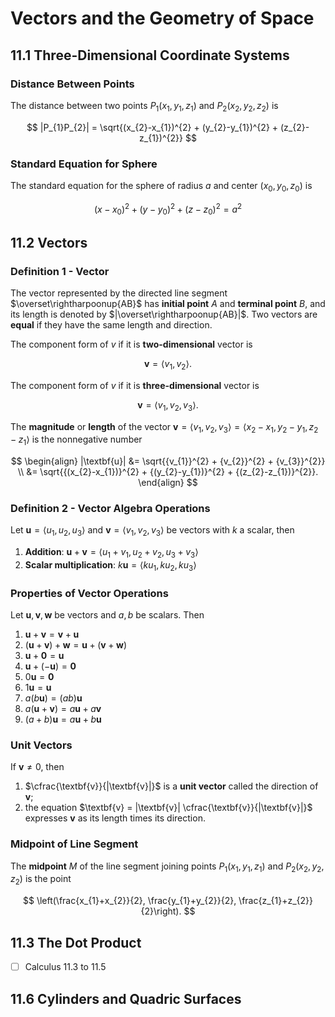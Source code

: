 # Vectors and the Geometry of Space

## 11.1 Three-Dimensional Coordinate Systems

### Distance Between Points

The distance between two points $P_{1}(x_{1}, y_{1}, z_{1})$ and $P_{2}(x_{2}, y_{2}, z_{2})$ is

$$
|P_{1}P_{2}| = \sqrt{(x_{2}-x_{1})^{2} + (y_{2}-y_{1})^{2} + (z_{2}-z_{1})^{2}}
$$

### Standard Equation for Sphere

The standard equation for the sphere of radius $a$ and center $(x_{0},y_{0},z_{0})$ is

$$
(x-x_{0})^{2} + (y-y_{0})^{2} + (z-z_{0})^{2} = a^{2}
$$

## 11.2 Vectors

### Definition 1 - Vector

The vector represented by the directed line segment $\overset\rightharpoonup{AB}$ has **initial point** $A$ and **terminal point** $B$, and its length is denoted by $|\overset\rightharpoonup{AB}|$. Two vectors are **equal** if they have the same length and direction.

The component form of $v$ if it is **two-dimensional** vector is

$$
\textbf{v} = \langle v_{1}, v_{2} \rangle.
$$

The component form of $v$ if it is **three-dimensional** vector is

$$
\textbf{v} = \langle v_{1}, v_{2}, v_{3} \rangle.
$$

The **magnitude** or **length** of the vector $\textbf{v} = \langle v_{1}, v_{2}, v_{3} \rangle = \langle x_{2}-x_{1}, y_{2}-y_{1}, z_{2}-z_{1} \rangle$ is the nonnegative number

$$
\begin{align}
|\textbf{u}| &= \sqrt{{v_{1}}^{2} + {v_{2}}^{2} + {v_{3}}^{2}} \\
&= \sqrt{{(x_{2}-x_{1})}^{2} + {(y_{2}-y_{1})}^{2} + {(z_{2}-z_{1})}^{2}}.
\end{align}
$$

### Definition 2 - Vector Algebra Operations

Let $\textbf{u} = \langle u_{1}, u_{2}, u_{3} \rangle$ and $\textbf{v} = \langle v_{1}, v_{2}, v_{3} \rangle$ be vectors with $k$ a scalar, then

1. **Addition**: $\textbf{u} + \textbf{v} = \langle u_{1} + v_{1}, u_{2} + v_{2}, u_{3} + v_{3} \rangle$
2. **Scalar multiplication**: $k \textbf{u} = \langle ku_{1}, ku_{2}, ku_{3} \rangle$

### Properties of Vector Operations

Let $\textbf{u}, \textbf{v}, \textbf{w}$ be vectors and $a, b$ be scalars. Then

1. $\textbf{u} + \textbf{v} = \textbf{v} + \textbf{u}$
2. $(\textbf{u} + \textbf{v}) + \textbf{w} = \textbf{u} + (\textbf{v} + \textbf{w})$
3. $\textbf{u} + \textbf{0} = \textbf{u}$
4. $\textbf{u} + (-\textbf{u}) = \textbf{0}$
5. $0\textbf{u} = \textbf{0}$
6. $1\textbf{u} = \textbf{u}$
7. $a(b\textbf{u}) = (ab)\textbf{u}$
8. $a(\textbf{u} + \textbf{v}) = a\textbf{u} + a\textbf{v}$
9. $(a + b)\textbf{u} = a\textbf{u} + b\textbf{u}$

### Unit Vectors

If $\textbf{v} \ne 0$, then

1. $\cfrac{\textbf{v}}{|\textbf{v}|}$ is a **unit vector** called the direction of $\textbf{v}$;
2. the equation $\textbf{v} = |\textbf{v}| \cfrac{\textbf{v}}{|\textbf{v}|}$ expresses $\textbf{v}$ as its length times its direction.

### Midpoint of Line Segment

The **midpoint** $M$ of the line segment joining points $P_{1}(x_{1}, y_{1}, z_{1})$ and $P_{2}(x_{2}, y_{2}, z_{2})$ is the point

$$
\left(\frac{x_{1}+x_{2}}{2}, \frac{y_{1}+y_{2}}{2}, \frac{z_{1}+z_{2}}{2}\right).
$$

## 11.3 The Dot Product

- [ ] Calculus 11.3 to 11.5

## 11.6 Cylinders and Quadric Surfaces


